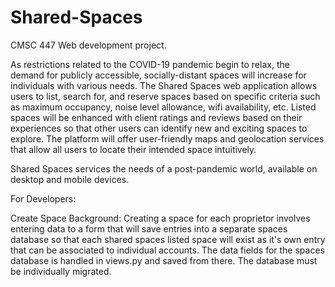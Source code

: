 # Shared-Spaces
CMSC 447 Web development project.

As restrictions related to the COVID-19 pandemic begin to relax, the demand for publicly accessible,
socially-distant spaces will increase for individuals with various needs. The Shared Spaces web 
application allows users to list, search for, and reserve spaces based on specific criteria such as
maximum occupancy, noise level allowance, wifi availability, etc. Listed spaces will be enhanced with
client ratings and reviews based on their experiences so that other users can identify new and exciting
spaces to explore. The platform will offer user-friendly maps and geolocation services that allow all
users to locate their intended space intuitively.

Shared Spaces services the needs of a post-pandemic world, available on desktop and mobile devices. 


For Developers:

Create Space Background:
    Creating a space for each proprietor involves entering data to a form that will save entries into a separate spaces 
database so that each shared spaces listed space will exist as it's own entry that can be associated to individual 
accounts. The data fields for the spaces database is handled in views.py and saved from there. The database must be 
individually migrated.
